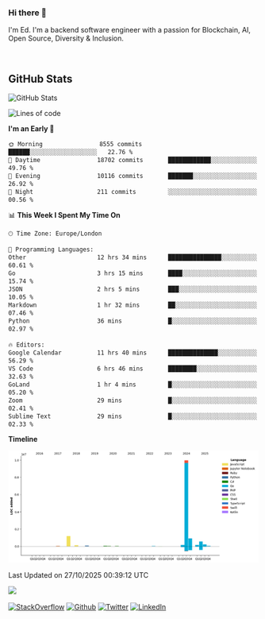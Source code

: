 ### Hi there 👋
 I'm Ed. I'm a backend software engineer with a passion for Blockchain, AI, Open Source, Diversity & Inclusion.

<br />

<h2>GitHub Stats</h2>
<p><img src="https://github-readme-stats.vercel.app/api?username=echarrod&amp;show_icons=true" alt="GitHub Stats"></p>

<!--START_SECTION:waka-->
![Lines of code](https://img.shields.io/badge/From%20Hello%20World%20I%27ve%20Written-13.6%20million%20lines%20of%20code-blue)

**I'm an Early 🐤** 

```text
🌞 Morning                8555 commits        ██████░░░░░░░░░░░░░░░░░░░   22.76 % 
🌆 Daytime                18702 commits       ████████████░░░░░░░░░░░░░   49.76 % 
🌃 Evening                10116 commits       ███████░░░░░░░░░░░░░░░░░░   26.92 % 
🌙 Night                  211 commits         ░░░░░░░░░░░░░░░░░░░░░░░░░   00.56 % 
```


📊 **This Week I Spent My Time On** 

```text
🕑︎ Time Zone: Europe/London

💬 Programming Languages: 
Other                    12 hrs 34 mins      ███████████████░░░░░░░░░░   60.61 % 
Go                       3 hrs 15 mins       ████░░░░░░░░░░░░░░░░░░░░░   15.74 % 
JSON                     2 hrs 5 mins        ███░░░░░░░░░░░░░░░░░░░░░░   10.05 % 
Markdown                 1 hr 32 mins        ██░░░░░░░░░░░░░░░░░░░░░░░   07.46 % 
Python                   36 mins             █░░░░░░░░░░░░░░░░░░░░░░░░   02.97 % 

🔥 Editors: 
Google Calendar          11 hrs 40 mins      ██████████████░░░░░░░░░░░   56.29 % 
VS Code                  6 hrs 46 mins       ████████░░░░░░░░░░░░░░░░░   32.63 % 
GoLand                   1 hr 4 mins         █░░░░░░░░░░░░░░░░░░░░░░░░   05.20 % 
Zoom                     29 mins             █░░░░░░░░░░░░░░░░░░░░░░░░   02.41 % 
Sublime Text             29 mins             █░░░░░░░░░░░░░░░░░░░░░░░░   02.33 % 
```

**Timeline**

![Lines of Code chart](https://raw.githubusercontent.com/echarrod/echarrod/main/assets/bar_graph.png)


 Last Updated on 27/10/2025 00:39:12 UTC
<!--END_SECTION:waka-->

![](https://komarev.com/ghpvc/?username=echarrod)

<p>
<a href="https://stackoverflow.com/users/1014632/ech" target="_blank"><img alt="StackOverflow" src="https://img.shields.io/badge/-Stackoverflow-FE7A16?style=for-the-badge&logo=stack-overflow&logoColor=white" /></a> 
<a href="https://github.com/echarrod" target="_blank"><img alt="Github" src="https://img.shields.io/badge/GitHub-%2312100E.svg?&style=for-the-badge&logo=Github&logoColor=white" /></a> 
<a href="https://twitter.com/e_harrod" target="_blank"><img alt="Twitter" src="https://img.shields.io/badge/twitter-%231DA1F2.svg?&style=for-the-badge&logo=twitter&logoColor=white" /></a> 
<a href="https://www.linkedin.com/in/ed-harrod" target="_blank"><img alt="LinkedIn" src="https://img.shields.io/badge/linkedin-%230077B5.svg?&style=for-the-badge&logo=linkedin&logoColor=white" /></a>
